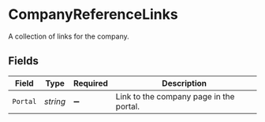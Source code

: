 # CompanyReferenceLinks

A collection of links for the company.


## Fields

| Field                                   | Type                                    | Required                                | Description                             |
| --------------------------------------- | --------------------------------------- | --------------------------------------- | --------------------------------------- |
| `Portal`                                | *string*                                | :heavy_minus_sign:                      | Link to the company page in the portal. |